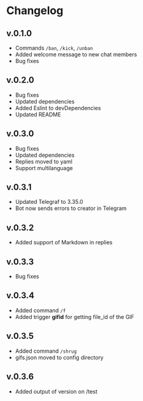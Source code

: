# Changelog

## v.0.1.0

- Commands `/ban`, `/kick`, `/unban`
- Added welcome message to new chat members
- Bug fixes

## v.0.2.0

- Bug fixes
- Updated dependencies
- Added Eslint to devDependencies
- Updated README

## v.0.3.0

- Bug fixes
- Updated dependencies
- Replies moved to yaml
- Support multilanguage

## v.0.3.1

- Updated Telegraf to 3.35.0
- Bot now sends errors to creator in Telegram

## v.0.3.2

- Added support of Markdown in replies

## v.0.3.3

- Bug fixes

## v.0.3.4

- Added command `/f`
- Added trigger **gifid** for getting file_id of the GIF

## v.0.3.5

- Added command `/shrug`
- gifs.json moved to config directory

## v.0.3.6

- Added output of version on /test

